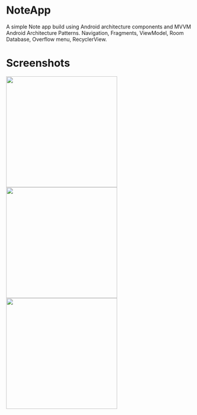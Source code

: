 # NoteApp
A simple Note app build using Android architecture components and MVVM Android Architecture Patterns.
Navigation, Fragments, ViewModel, Room Database, Overflow menu, RecyclerView.  


# Screenshots
<img src="sc/Screenshots/S1.png" width="300"/> <img src="sc/Screenshots/S2.png" width="300"/> <img src="sc/Screenshots/S3.png" width="300"/> 
